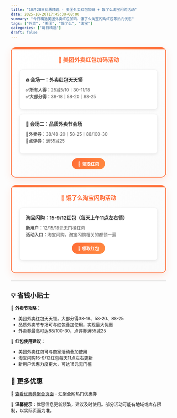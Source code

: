 ```yaml
---
title: "10月20日优惠精选 - 美团外卖红包加码 + 饿了么淘宝闪购活动"
date: 2025-10-20T17:45:30+08:00
summary: "今日精选美团外卖红包加码、饿了么淘宝闪购红包等热门优惠"
tags: ["外卖", "美团", "饿了么", "淘宝"]
categories: ["每日精选"]
draft: false
---
```


<style>
.deal-section {
    background: linear-gradient(135deg, #ffffff 0%, #fafafa 100%);
    border: 2px solid #ff6b35;
    border-radius: 15px;
    padding: 25px;
    margin: 25px 0;
    box-shadow: 0 8px 25px rgba(255, 107, 53, 0.15);
    position: relative;
    overflow: hidden;
}

.deal-section::before {
    content: '';
    position: absolute;
    top: 0;
    left: 0;
    right: 0;
    height: 5px;
    background: linear-gradient(90deg, #ff6b35, #ff8c42, #ff6b35);
}

.deal-section h3 {
    color: #ff6b35;
    margin-top: 0;
    margin-bottom: 20px;
    font-size: 1.3em;
    font-weight: bold;
    text-align: center;
    padding: 0 10px;
}

.deal-content {
    background: white;
    border-radius: 10px;
    padding: 20px;
    margin: 15px 0;
    border: 1px solid #f0f0f0;
    box-shadow: 0 3px 10px rgba(0, 0, 0, 0.08);
}

.deal-title {
    color: #333;
    font-weight: bold;
    font-size: 1.1em;
    margin-bottom: 12px;
    display: flex;
    align-items: center;
    gap: 8px;
}

.deal-items {
    line-height: 1.6;
    color: #555;
    margin: 8px 0;
}

.deal-items li {
    margin: 5px 0;
    padding-left: 5px;
}

@media (max-width: 768px) {
    .deal-section {
        margin: 15px 0;
        padding: 20px 15px;
    }
}
</style>


<div class="deal-section">
<h3>🍔 美团外卖红包加码活动</h3>

<div class="deal-content">
<div class="deal-title">🔥 会场一：外卖红包天天领</div>
<div class="deal-items">
<strong>✅所有人得：</strong>25减5/10｜30-11/18<br>
<strong>✅大部分得：</strong>38-18｜58-20｜88-25
</div>
</div>

<div class="deal-content">
<div class="deal-title">🧧 会场二：品质外卖节会场</div>
<div class="deal-items">
<strong>🧧外卖券：</strong>38/48-20｜58-25｜88/100-30<br>
<strong>🧧点评券：</strong>满55减25
</div>
</div>

<div style="margin-top: 15px; text-align: center;">
<a href="/coupons/" style="background: linear-gradient(135deg, #ff6b35, #ff8c42); color: white; padding: 8px 20px; border-radius: 20px; text-decoration: none; font-weight: bold; display: inline-block;">🎫 领取红包</a>
</div>

</div>

<div class="deal-section">
<h3>🛒 饿了么淘宝闪购活动</h3>

<div class="deal-content">
<div class="deal-title">淘宝闪购：15-9/12红包（每天上午11点左右领）</div>
<div class="deal-items">
<strong>新用户：</strong>12/15/18元无门槛红包<br>
<strong>活动入口：</strong>淘宝闪购，淘宝闪购相关的都领一遍
</div>
<div style="margin-top: 15px; text-align: center;">
<a href="/coupons/" style="background: linear-gradient(135deg, #ff6b35, #ff8c42); color: white; padding: 8px 20px; border-radius: 20px; text-decoration: none; font-weight: bold; display: inline-block;">🛒 领取红包</a>
</div>
</div>

</div>

---

## 💡 省钱小贴士

🎯 **外卖节攻略：**
- 美团外卖红包天天领，大部分得38-18、58-20、88-25
- 品质外卖节专场可与红包叠加使用，实现最大优惠
- 外卖券最高可达88/100-30，点评券满55减25

🔄 **红包使用建议：**
- 美团外卖红包可与商家活动叠加使用
- 淘宝闪购15-9/12红包每天11点左右更新
- 新用户优惠力度更大，可达18元无门槛

## 📱 更多优惠

🔗 [查看优惠券聚合页面](/coupons/) - 汇聚全网热门优惠券

💬 **温馨提示**：优惠信息更新频繁，建议及时使用。部分活动可能有地域或库存限制，以实际页面为准。
